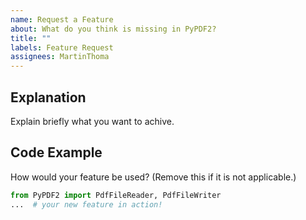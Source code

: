 ```yaml
---
name: Request a Feature
about: What do you think is missing in PyPDF2?
title: ""
labels: Feature Request
assignees: MartinThoma
---
```


## Explanation

Explain briefly what you want to achive.

## Code Example

How would your feature be used? (Remove this if it is not applicable.)

```python
from PyPDF2 import PdfFileReader, PdfFileWriter
...  # your new feature in action!
```